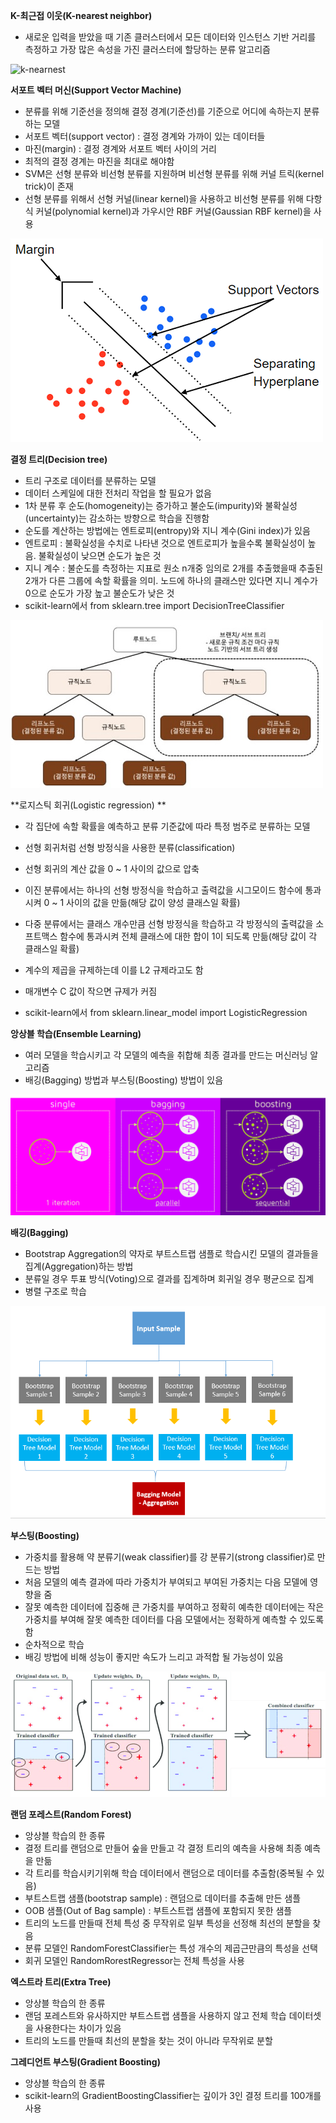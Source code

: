 **K-최근접 이웃(K-nearest neighbor)**

- 새로운 입력을 받았을 때 기존 클러스터에서 모든 데이터와 인스턴스 기반 거리를 측정하고 가장 많은 속성을 가진 클러스터에 할당하는 분류 알고리즘

![k-nearnest](/image/k-nearnest.png)





**서포트 벡터 머신(Support Vector Machine)**

- 분류를 위해 기준선을 정의해 결정 경계(기준선)를 기준으로 어디에 속하는지 분류하는 모델
- 서포트 벡터(support vector) : 결정 경계와 가까이 있는 데이터들
- 마진(margin) : 결정 경계와 서포트 벡터 사이의 거리
- 최적의 결정 경계는 마진을 최대로 해야함
- SVM은 선형 분류와 비선형 분류를 지원하며 비선형 분류를 위해 커널 트릭(kernel trick)이 존재
- 선형 분류를 위해서 선형 커널(linear kernel)을 사용하고 비선형 분류를 위해 다항식 커널(polynomial kernel)과 가우시안 RBF 커널(Gaussian RBF kernel)을 사용

![svm](image/svm.png)





**결정 트리(Decision tree)**

- 트리 구조로 데이터를 분류하는 모델
- 데이터 스케일에 대한 전처리 작업을 할 필요가 없음
- 1차 분류 후 순도(homogeneity)는 증가하고 불순도(impurity)와 불확실성(uncertainty)는 감소하는 방향으로 학습을 진행함
- 순도를 계산하는 방법에는 엔트로피(entropy)와 지니 계수(Gini index)가 있음
- 엔트로피 : 불확실성을 수치로 나타낸 것으로 엔트로피가 높을수록 불확실성이 높음. 불확실성이 낮으면 순도가 높은 것
- 지니 계수 : 불순도를 측정하는 지표로 원소 n개중 임의로 2개를 추출했을때 추출된 2개가 다른 그룹에 속할 확률을 의미. 노드에 하나의 클래스만 있다면 지니 계수가 0으로 순도가 가장 높고 불순도가 낮은 것
- scikit-learn에서 from sklearn.tree import DecisionTreeClassifier

![decision_tree](image/decision_tree.jpg)







**로지스틱 회귀(Logistic regression) **

- 각 집단에 속할 확률을 예측하고 분류 기준값에 따라 특정 범주로 분류하는 모델


- 선형 회귀처럼 선형 방정식을 사용한 분류(classification)
- 선형 회귀의 계산 값을 0 ~ 1 사이의 값으로 압축
- 이진 분류에서는 하나의 선형 방정식을 학습하고 출력값을 시그모이드 함수에 통과시켜 0 ~ 1 사이의 값을 만듦(해당 값이 양성 클래스일 확률)
- 다중 분류에서는 클래스 개수만큼 선형 방정식을 학습하고 각 방정식의 출력값을 소프트맥스 함수에 통과시켜 전체 클래스에 대한 합이 1이 되도록 만듦(해당 값이 각 클래스일 확률)


- 계수의 제곱을 규제하는데 이를 L2 규제라고도 함
- 매개변수 C 값이 작으면 규제가 커짐
- scikit-learn에서 from sklearn.linear_model import LogisticRegression





**앙상블 학습(Ensemble Learning)**

* 여러 모델을 학습시키고 각 모델의 예측을 취합해 최종 결과를 만드는 머신러닝 알고리즘
* 배깅(Bagging) 방법과 부스팅(Boosting) 방법이 있음

![decision_tree](image/bagging_boosting.png)





**배깅(Bagging)**

* Bootstrap Aggregation의 약자로 부트스트랩 샘플로 학습시킨 모델의 결과들을 집계(Aggregation)하는 방법
* 분류일 경우 투표 방식(Voting)으로 결과를 집계하며 회귀일 경우 평균으로 집계
* 병렬 구조로 학습

![decision_tree](image/bagging.png)





**부스팅(Boosting)**

* 가중치를 활용해 약 분류기(weak classifier)를 강 분류기(strong classifier)로 만드는 방법
* 처음 모델의 예측 결과에 따라 가중치가 부여되고 부여된 가중치는 다음 모델에 영향을 줌
* 잘못 예측한 데이터에 집중해 큰 가중치를 부여하고 정확히 예측한 데이터에는 작은 가중치를 부여해 잘못 예측한 데이터를 다음 모델에서는 정확하게 예측할 수 있도록 함
* 순차적으로 학습
* 배깅 방법에 비해 성능이 좋지만 속도가 느리고 과적합 될 가능성이 있음

![decision_tree](image/boosting.png)





**랜덤 포레스트(Random Forest)**

* 앙상블 학습의 한 종류
* 결정 트리를 랜덤으로 만들어 숲을 만들고 각 결정 트리의 예측을 사용해 최종 예측을 만듦
* 각 트리를 학습시키기위해 학습 데이터에서 랜덤으로 데이터를 추출함(중복될 수 있음)
* 부트스트랩 샘플(bootstrap sample) : 랜덤으로 데이터를 추출해 만든 샘플
* OOB 샘플(Out of Bag sample) : 부트스트랩 샘플에 포함되지 못한 샘플
* 트리의 노드를 만들때 전체 특성 중 무작위로 일부 특성을 선정해 최선의 분할을 찾음
* 분류 모델인 RandomForestClassifier는 특성 개수의 제곱근만큼의 특성을 선택
* 회귀 모델인 RandomRorestRegressor는 전체 특성을 사용





**엑스트라 트리(Extra Tree)**

* 앙상블 학습의 한 종류
* 랜덤 포레스트와 유사하지만 부트스트랩 샘플을 사용하지 않고 전체 학습 데이터셋을 사용한다는 차이가 있음
* 트리의 노드를 만들때 최선의 분할을 찾는 것이 아니라 무작위로 분할





**그레디언트 부스팅(Gradient Boosting)**

* 앙상블 학습의 한 종류
* scikit-learn의 GradientBoostingClassifier는 깊이가 3인 결정 트리를 100개를 사용